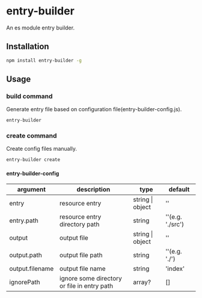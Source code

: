 # entry-builder

An es module entry builder.

## Installation

```bash
npm install entry-builder -g
```

## Usage

### build command

Generate entry file based on configuration file(entry-builder-config.js).

```bash
entry-builder
```

### create command

Create config files manually.

```bash
entry-builder create
```

#### entry-builder-config

| argument | description | type | default |
|----|----|----|----|
| entry | resource entry | string \| object | '' |
| entry.path | resource entry directory path | string | ''(e.g. './src') |
| output | output file | string \| object | '' |
| output.path | output file path | string | ''(e.g. './') |
| output.filename | output file name | string | 'index' |
| ignorePath | ignore some directory or file in entry path | array? | [] |